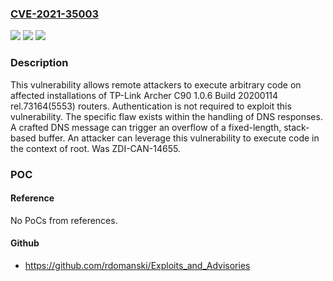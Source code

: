 ### [CVE-2021-35003](https://cve.mitre.org/cgi-bin/cvename.cgi?name=CVE-2021-35003)
![](https://img.shields.io/static/v1?label=Product&message=Archer%20C90&color=blue)
![](https://img.shields.io/static/v1?label=Version&message=n%2Fa&color=blue)
![](https://img.shields.io/static/v1?label=Vulnerability&message=CWE-121%3A%20Stack-based%20Buffer%20Overflow&color=brighgreen)

### Description

This vulnerability allows remote attackers to execute arbitrary code on affected installations of TP-Link Archer C90 1.0.6 Build 20200114 rel.73164(5553) routers. Authentication is not required to exploit this vulnerability. The specific flaw exists within the handling of DNS responses. A crafted DNS message can trigger an overflow of a fixed-length, stack-based buffer. An attacker can leverage this vulnerability to execute code in the context of root. Was ZDI-CAN-14655.

### POC

#### Reference
No PoCs from references.

#### Github
- https://github.com/rdomanski/Exploits_and_Advisories

